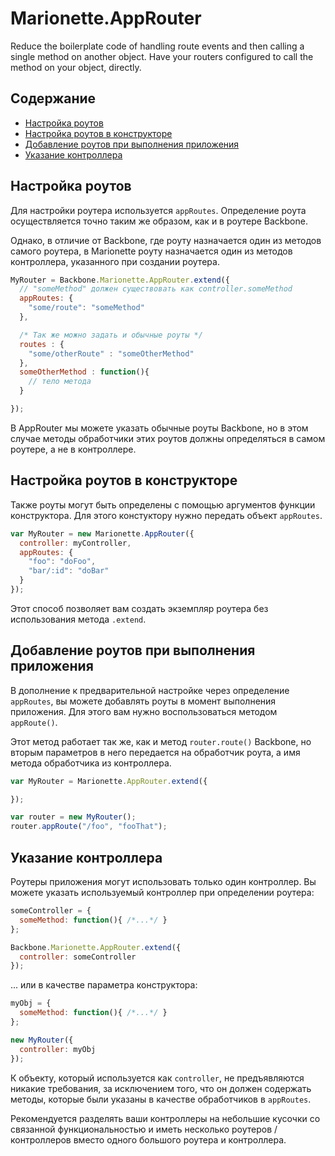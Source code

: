 # Marionette.AppRouter

Reduce the boilerplate code of handling route events and then calling a single method on another object.
Have your routers configured to call the method on your object, directly.

## Содержание

* [Настройка роутов](#configure-routes)
* [Настройка роутов в конструкторе](#configure-routes-in-constructor)
* [Добавление роутов при выполнения приложения](#add-routes-at-runtime)
* [Указание контроллера](#specify-a-controller)

## Настройка роутов

Для настройки роутера используется `appRoutes`. Определение роута осуществляется точно таким же образом, как и в роутере Backbone. 

Однако, в отличие от Backbone, где роуту назначается один из методов самого роутера, в Marionette роуту назначается один из методов контроллера, указанного при создании роутера.  

```js
MyRouter = Backbone.Marionette.AppRouter.extend({
  // "someMethod" должен существовать как controller.someMethod
  appRoutes: {
    "some/route": "someMethod"
  },

  /* Так же можно задать и обычные роуты */
  routes : {
	"some/otherRoute" : "someOtherMethod"
  },
  someOtherMethod : function(){
	// тело метода
  }

});
```

В AppRouter мы можете указать обычные роуты Backbone, но в этом случае методы обработчики этих роутов должны определяться в самом роутере, а не в контроллере.

## Настройка роутов в конструкторе

Также роуты могут быть определены с помощью аргументов функции конструктора. Для этого констуктору нужно передать объект `appRoutes`.

```js
var MyRouter = new Marionette.AppRouter({
  controller: myController,
  appRoutes: {
    "foo": "doFoo",
    "bar/:id": "doBar"
  }
});
```

Этот способ позволяет вам создать экземпляр роутера без использования метода `.extend`.

## Добавление роутов при выполнения приложения

В дополнение к предварительной настройке через определение `appRoutes`, вы можете добавлять роуты в момент выполнения приложения. Для этого вам нужно воспользоваться методом `appRoute()`.

Этот метод работает так же, как и метод `router.route()` Backbone, но вторым параметров в него передается на обработчик роута, а имя метода обработчика из контроллера.

```js
var MyRouter = Marionette.AppRouter.extend({

});

var router = new MyRouter();
router.appRoute("/foo", "fooThat");
```

## Указание контроллера

Роутеры приложения могут использовать только один контроллер. Вы можете указать 
используемый контроллер при определении роутера: 

```js
someController = {
  someMethod: function(){ /*...*/ }
};

Backbone.Marionette.AppRouter.extend({
  controller: someController
});
```

... или в качестве параметра конструктора:

```js
myObj = {
  someMethod: function(){ /*...*/ }
};

new MyRouter({
  controller: myObj
});
```

К объекту, который используется как `controller`, не предъявляются никакие требования, за исключением того, что он должен содержать методы, которые были указаны в качестве обработчиков в `appRoutes`.

Рекомендуется разделять ваши контроллеры на небольшие кусочки со связанной функциональностью и иметь несколько роутеров / контроллеров вместо одного большого роутера и контроллера.
